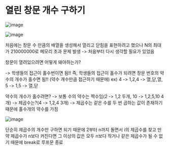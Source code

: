 # 열린 창문 개수 구하기

![image](https://github.com/ManchanTime/TrashBoys/assets/127479677/aa067f8c-2a85-48f5-aa63-bc148688790e)

![image](https://github.com/ManchanTime/TrashBoys/assets/127479677/b909ee8a-3ebe-48e3-9884-2a3d10179cd6)

처음에는 창문 수 만큼의 배열을 생성해서 열리고 닫힘을 표현하려고 했으나 N의 최대가 210000000로 메모리 초과 문제 발생
-> 처음부터 다시 생각할 필요가 있었음

창문이 열려있으려면 어떻게 돼야하는가?

-> 학생들의 접근이 홀수번이면 됨!!
즉, 학생들의 접근이 홀수가 되려면 창문 번호의 약수의 개수가 홀수면 됨!! (약수 개수만큼 접근하기 때문에)
ex) 4 -> 1,2,4 -> 열,닫,열, 5 -> 1,5 -> 열,닫

약수의 개수가 홀수려면? -> 보통 수의 약수는 짝수임(2 -> 1,2 두개, 10 -> 1,2,5,10 4개) -> 제곱수는?(4 -> 1,2,4 3개) -> 제곱수는 같은 수를 두 번 곱하는 값이 존재하기 때문에 홀수개의 약수를 가짐 

![image](https://github.com/ManchanTime/TrashBoys/assets/127479677/41f5e8ac-b90f-4a4a-a3a1-57ce82a88e5e)

단순히 제곱수의 개수만 구하면 되기 때문에 2부터 n까지 돌면서 i의 제곱수를 찾고 만약 제곱수가 n보다 커진다면 그 이상의 값은 모두 n보다 작거나 같은 제곱수가 될 수 없기 때문에 break로 루프문 종료

